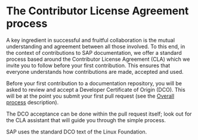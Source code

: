 # The Contributor License Agreement process

A key ingredient in successful and fruitful collaboration is the mutual understanding and agreement between all those involved. To this end, in the context of contributions to SAP documentation, we offer a standard process based around the Contributor License Agreement (CLA) which we invite you to follow before your first contribution. This ensures that everyone understands how contributions are made, accepted and used.

Before your first contribution to a documentation repository, you will be asked to review and accept a Developer Certificate of Origin (DCO). This will be at the point you submit your first pull request (see the [Overall process](content-contribution/overall-process.md) description).

The DCO acceptance can be done within the pull request itself; look out for the CLA assistant that will guide you through the simple process.

SAP uses the standard DCO text of the Linux Foundation.

